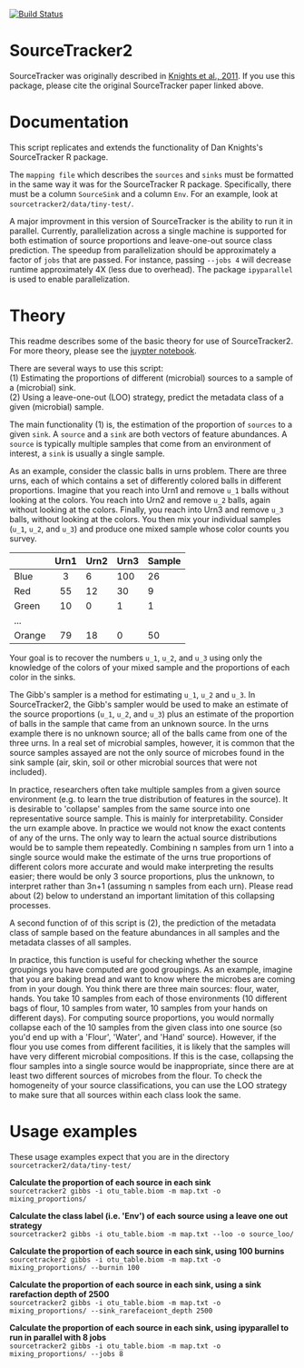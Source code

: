[![Build Status](https://travis-ci.com/biota/sourcetracker2.svg?token=cRee6r8tqQgg7M8jqmie)](https://travis-ci.com/biota/sourcetracker2)

# SourceTracker2

SourceTracker was originally described in [Knights et al., 2011](http://www.ncbi.nlm.nih.gov/pubmed/21765408).
If you use this package, please cite the original SourceTracker paper linked 
above.

# Documentation

This script replicates and extends the functionality of Dan Knights's
SourceTracker R package.

The ``mapping file`` which describes the ``sources`` and ``sinks`` must be
formatted in the same way it was for the SourceTracker R package. Specifically, 
there must be a column ``SourceSink`` and a column ``Env``. For an example, look
at ``sourcetracker2/data/tiny-test/``. 

A major improvment in this version of SourceTracker is the ability to run it in parallel. 
Currently, parallelization across a single machine is
supported for both estimation of source proportions and leave-one-out source
class prediction. The speedup from parallelization should be approximately a 
factor of ``jobs`` that are passed. For instance, passing ``--jobs 4`` will
decrease runtime approximately 4X (less due to overhead). The package 
``ipyparallel`` is used to enable parallelization.

# Theory

This readme describes some of the basic theory for use of SourceTracker2. For
more theory, please see the [juypter notebook](https://github.com/biota/SourceTracker_rc/blob/master/ipynb/Sourcetracking%20using%20a%20Gibbs%20Sampler.ipynb).

There are several ways to use this script:  
 (1) Estimating the proportions of different (microbial) sources to a sample of
     a (microbial) sink.  
 (2) Using a leave-one-out (LOO) strategy, predict the metadata class of a
     given (microbial) sample.  

The main functionality (1) is, the estimation of the proportion of `sources`
to a given `sink`. A `source` and a `sink` are both vectors of feature
abundances. A  `source` is typically multiple samples that come from
an environment of interest, a `sink` is usually a single sample. 

As an example, consider the classic balls in urns problem. There are three urns, each
of which contains a set of differently colored balls in different proportions.
Imagine that you reach into Urn1 and remove ``u_1`` balls without looking at the
colors. You reach into Urn2 and remove ``u_2`` balls, again without looking at
the colors. Finally, you reach into Urn3 and remove ``u_3`` balls, without
looking at the colors. You then mix your individual samples (``u_1``, ``u_2``,
and ``u_3``) and produce one mixed sample whose color counts you survey.

|        | Urn1 | Urn2 | Urn3 | Sample |
|--------|:----:|------|------|--------|
| Blue   |   3  | 6    | 100  | 26     |
| Red    |  55  | 12   | 30   | 9      |
| Green  |  10  | 0    | 1    | 1      |
| ...    |      |      |      |        |
| Orange | 79   | 18   | 0    | 50     |


Your goal is to recover the numbers ``u_1``, ``u_2``, and ``u_3`` using only the
knowledge of the colors of your mixed sample and the proportions of each color
in the sinks.

The Gibb's sampler is a method for estimating ``u_1``, ``u_2`` and ``u_3``. In
SourceTracker2, the Gibb's sampler would be used to make an
estimate of the source proportions (``u_1``, ``u_2``, and ``u_3``) plus an
estimate of the proportion of balls in the sample that came from an unknown
source. In the urns example there is no unknown source; all of the balls came from
one of the three urns. In a real set of microbial samples, however, it is common that the
source samples assayed are not the only source of microbes found in the sink
sample (air, skin, soil or other microbial sources that were not included).

In practice, researchers often take multiple samples from a given source
environment (e.g. to learn the true distribution of features in the source). It
is desirable to 'collapse' samples from the same source into one representative
source sample. This is mainly for interpretability. Consider the urn example
above. In practice we would not know the exact contents of any of the urns.
The only way to learn the actual source distributions would be to sample them
repeatedly. Combining n samples from urn 1 into a single source would make the
estimate of the urns true proportions of different colors more accurate and
would make interpreting the results easier; there would be only 3 source
proportions, plus the unknown, to interpret rather than 3n+1 (assuming n samples from each
urn). Please read about (2) below to understand an important
limitation of this collapsing processes.

A second function of of this script is (2), the prediction of the metadata class
of sample based on the feature abundances in all samples and the metadata
classes of all samples.

In practice, this function is useful for checking whether the source groupings
you have computed are good groupings. As an example, imagine that you are baking
bread and want to know where the microbes are coming from in your dough. 
You think there are three main sources: flour, water, hands. You take 10 samples
from each of those environments (10 different bags of flour, 10 samples from
water, 10 samples from your hands on different days). For computing source
proportions, you would normally collapse each of the 10 samples from the given 
class into one source (so you'd end up with a 'Flour', 'Water', and 'Hand'
source). However, if the flour you use comes from different facilities, it is
likely that the samples will have very different microbial compositions. If this is the
case, collapsing the flour samples into a single source would be inappropriate,
since there are at least two different sources of microbes from the
flour. To check the homogeneity of your source classifications, you can use the
LOO strategy to make sure that all sources within each class look the same.

# Usage examples

These usage examples expect that you are in the directory  
``sourcetracker2/data/tiny-test/``

**Calculate the proportion of each source in each sink**  
``sourcetracker2 gibbs -i otu_table.biom -m map.txt -o mixing_proportions/``

**Calculate the class label (i.e. 'Env') of each source using a leave one out
strategy**    
``sourcetracker2 gibbs -i otu_table.biom -m map.txt --loo -o source_loo/``

**Calculate the proportion of each source in each sink, using 100 burnins**  
``sourcetracker2 gibbs -i otu_table.biom -m map.txt -o mixing_proportions/ --burnin 100``

**Calculate the proportion of each source in each sink, using a sink 
rarefaction depth of 2500**    
``sourcetracker2 gibbs -i otu_table.biom -m map.txt -o mixing_proportions/ --sink_rarefaceiont_depth 2500``

**Calculate the proportion of each source in each sink, using ipyparallel to run
in parallel with 8 jobs**  
``sourcetracker2 gibbs -i otu_table.biom -m map.txt -o mixing_proportions/ --jobs 8``


